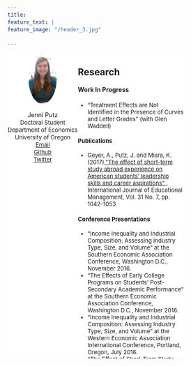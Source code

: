 ```yaml
---
title: 
feature_text: | 
feature_image: "/header_3.jpg" 

---
```


<html>
<head>
<meta name="viewport" content="width=device-width, initial-scale=1">
<script src="https://kit.fontawesome.com/4ddc2e813a.js" crossorigin="anonymous"></script>
<style>
img {
  border-radius: 50%;
}
</style>
   
<style>
button {
     width: 50%;
     height: 50%;
}
	
* {
  box-sizing: border-box;
}
	

/* Create two unequal columns that floats next to each other */
.column {
  float: left;
  padding: 0px;
  height: 700px; 
}

.left {
  width: 40%;
}

.right {
  width: 60%;
}

/* Clear floats after the columns */
.row:after {
  content: "";
  display: table;
  clear: both;
}
</style>
</head>
<body>


<div class="row" align="left">
  <div class="column left" align = "center" style="background-color:#ffffff;">
     <img src="/headshot.jpg" style="width:40%">
     <p style="text-align:center">Jenni Putz <br />
  <font size="-1"> Doctoral Student <br /> Department of Economics <br /> University of Oregon <br />	  
   <i class="fas fa-envelope"></i> <a href="mailto:jputz@uoregon.edu">    Email</a><br />
   <i class="fab fa-github-square"></i><a href="https://github.com/jenni-putz">    Github</a><br />
   <i class="fab fa-twitter-square"></i><a href="https://twitter.com/pootzie_xoxo">    Twitter</a>
   </font></p>
  </div>
  <div class="column right" style="background-color:#ffffff;">
    <h2> Research </h2>
      <h4> Work In Progress </h4>
	 <font size="-1">
        <ul> 
          <li> “Treatment Effects are Not Identified in the Presence of Curves and Letter Grades" (with Glen Waddell) </li>
        </ul>
        <h4> Publications </h4>
        <ul> 
          <li> Geyer, A., Putz, J. and Misra, K. (2017),<a href = "https://www.emerald.com/insight/content/doi/10.1108/IJEM-10-2016-0203/full/html">"The effect of short-term study abroad experience on American students’ leadership skills and career aspirations" </a> , International Journal of Educational Management, Vol. 31 No. 7, pp. 1042-1053 </li>
        </ul>
        <h4> Conference Presentations </h4>
        <ul>
          <li>  “Income Inequality and Industrial Composition: Assessing Industry Type, Size, and Volume” at the Southern Economic Association Conference, Washington D.C., November 2016. </li>
          <li> “The Effects of Early College Programs on Students’ Post-Secondary Academic Performance” at the Southern Economic Association Conference, Washington D.C., November 2016. </li>
          <li> “Income Inequality and Industrial Composition: Assessing Industry Type, Size, and Volume” at the Western Economic Association International Conference, Portland, Oregon, July 2016.</li>
          <li> “The Effect of Short-Term Study Abroad Experience on Students’ Leadership Skills and Career Aspirations” at the Academy of Economics and Finance Conference, Pensacola Beach, Florida, February 2016. </li>
          <li> “A Symbiotic Relationship?: The Ethics of First Year Writing’s Role in Tutor Training” at the East Central Writing Center Association Conference, South Bend, Indiana, March 2015.</li>
        </ul>
</font>
  </div>
</div>
</body>
</html>
